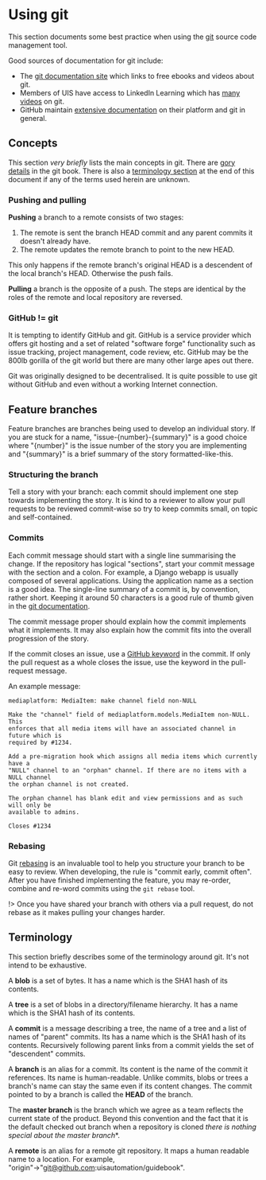 # Using git

This section documents some best practice when using the
[git](https://git-scm.com/) source code management tool.

Good sources of documentation for git include:

* The [git documentation site](https://git-scm.com/doc) which links to free
    ebooks and videos about git.
* Members of UIS have access to LinkedIn Learning which has [many
    videos](https://www.linkedin.com/learning/me?u=2963594) on git.
* GitHub maintain [extensive documentation](https://help.github.com/) on their
    platform and git in general.

## Concepts

This section *very briefly* lists the main concepts in git. There are [gory
details](https://git-scm.com/book/en/v2/Git-Internals-Plumbing-and-Porcelain) in
the git book. There is also a [terminology section](#terminology) at the end of
this document if any of the terms used herein are unknown.

### Pushing and pulling

**Pushing** a branch to a remote consists of two stages:

1. The remote is sent the branch HEAD commit and any parent commits it doesn't
   already have.
2. The remote updates the remote branch to point to the new HEAD.

This only happens if the remote branch's original HEAD is a descendent of the
local branch's HEAD. Otherwise the push fails.

**Pulling** a branch is the opposite of a push. The steps are identical by the
roles of the remote and local repository are reversed.

### GitHub != git

It is tempting to identify GitHub and git. GitHub is a service provider which
offers git hosting and a set of related "software forge" functionality such as
issue tracking, project management, code review, etc. GitHub may be the 800lb
gorilla of the git world but there are many other large apes out there.

Git was originally designed to be decentralised. It is quite possible to use git
without GitHub and even without a working Internet connection.

## Feature branches

Feature branches are branches being used to develop an individual story. If you
are stuck for a name, "issue-{number}-{summary}" is a good choice where
"{number}" is the issue number of the story you are implementing and "{summary}"
is a brief summary of the story formatted-like-this.

### Structuring the branch

Tell a story with your branch: each commit should implement one step towards
implementing the story. It is kind to a reviewer to allow your pull requests to
be reviewed commit-wise so try to keep commits small, on topic and
self-contained.

### Commits

Each commit message should start with a single line summarising the change. If
the repository has logical "sections", start your commit message with the
section and a colon. For example, a Django webapp is usually composed of several
applications. Using the application name as a section is a good idea. The
single-line summary of a commit is, by convention, rather short. Keeping it
around 50 characters is a good rule of thumb given in the [git
documentation](https://git-scm.com/docs/git-commit#_discussion).

The commit message proper should explain how the commit implements what it
implements. It may also explain how the commit fits into the overall progression
of the story.

If the commit closes an issue, use a [GitHub
keyword](https://help.github.com/articles/closing-issues-using-keywords/) in the
commit. If only the pull request as a whole closes the issue, use the keyword in
the pull-request message.

An example message:

```
mediaplatform: MediaItem: make channel field non-NULL

Make the "channel" field of mediaplatform.models.MediaItem non-NULL. This
enforces that all media items will have an associated channel in future which is
required by #1234.

Add a pre-migration hook which assigns all media items which currently have a
"NULL" channel to an "orphan" channel. If there are no items with a NULL channel
the orphan channel is not created.

The orphan channel has blank edit and view permissions and as such will only be
available to admins.

Closes #1234
```

### Rebasing

Git [rebasing](https://git-scm.com/book/en/v2/Git-Branching-Rebasing) is an
invaluable tool to help you structure your branch to be easy to review. When
developing, the rule is "commit early, commit often". After you have finished
implementing the feature, you may re-order, combine and re-word commits using
the ``git rebase`` tool.

!> Once you have shared your branch with others via a pull request, do not
rebase as it makes pulling your changes harder.

## Terminology

This section briefly describes some of the terminology around git. It's not
intend to be exhaustive.

A **blob** is a set of bytes. It has a name which is the SHA1 hash of its
contents.

A **tree** is a set of blobs in a directory/filename hierarchy. It has a name
which is the SHA1 hash of its contents.

A **commit** is a message describing a tree, the name of a tree and a list of
names of "parent" commits. Its has a name which is the SHA1 hash of its
contents. Recursively following parent links from a commit yields the set of
"descendent" commits.

A **branch** is an alias for a commit. Its content is the name of the commit it
references. Its name is human-readable. Unlike commits, blobs or trees a
branch's name can stay the same even if its content changes. The commit pointed
to by a branch is called the **HEAD** of the branch.

The **master branch** is the branch which we agree as a team reflects the
current state of the product. Beyond this convention and the fact that it is the
default checked out branch when a repository is cloned *there is nothing
special about the master branch**.

A **remote** is an alias for a remote git repository. It maps a human readable
name to a location. For example,
"origin"→"git@github.com:uisautomation/guidebook".
